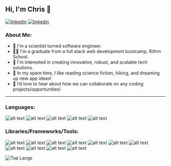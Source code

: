## Hi, I'm Chris 🖖
[![linkedin](https://img.shields.io/badge/LinkedIn-0077B5?style=for-the-badge&logo=linkedin&logoColor=white)](https://www.linkedin.com/in/chris-lim-224637243/)
[![linkedin](https://img.shields.io/badge/Gmail-D14836?style=for-the-badge&logo=gmail&logoColor=white)](mailto:cli3338198@gmail.com)

 

### About Me: 
- 🧬 I'm a scientist turned software engineer.
- 👩‍💻 I'm a graduate from a full stack web development bootcamp, Rithm School.
- 👀 I'm interested in creating innovative, robust, and scalable tech solutions.
- 🚀 In my spare time, I like reading science fiction, hiking, and dreaming up new app ideas! 
- 💞️ I’d love to hear about how we can collaborate on any coding projects/opportunities!
 

* * * 

### Languages: 
![alt text](https://img.shields.io/badge/-JavaScript-F7DF1E?logo=javascript&logoColor=white&style=for-the-badge)
![alt text](https://img.shields.io/badge/-Python-3776AB?logo=python&logoColor=white&style=for-the-badge)
![alt text](https://img.shields.io/badge/-TypeScript-3178C6?logo=typescript&logoColor=white&style=for-the-badge)
![alt text](https://img.shields.io/badge/HTML5-E34F26?style=for-the-badge&logo=html5&logoColor=white)
![alt text](https://img.shields.io/badge/CSS3-1572B6?style=for-the-badge&logo=css3&logoColor=white)

### Libraries/Frameworks/Tools: 
![alt text](https://img.shields.io/badge/-ReactJs-61DAFB?logo=react&logoColor=white&style=for-the-badge)
![alt text](https://img.shields.io/badge/-Node.js-339933?logo=node.js&logoColor=white&style=for-the-badge)
![alt text](https://img.shields.io/badge/-Express-000000?logo=express&logoColor=white&style=for-the-badge)
![alt text](https://img.shields.io/badge/-Flask-000000?logo=flask&logoColor=white&style=for-the-badge)
![alt text](https://img.shields.io/badge/-Jasmine-8A4182?logo=jasmine&logoColor=white&style=for-the-badge)
![alt text](https://img.shields.io/badge/-Jest-C21325?logo=jest&logoColor=white&style=for-the-badge)
![alt text](https://img.shields.io/badge/-PostgreSQL-4169E1?logo=postgresql&logoColor=white&style=for-the-badge)
![alt text](https://img.shields.io/badge/-SQLAlchemy-F40D12?logo=sqlalchemy&logoColor=white&style=for-the-badge)
![alt text](https://img.shields.io/badge/-jQuery-0769AD?logo=jquery&logoColor=white&style=for-the-badge)
![alt text](https://img.shields.io/badge/-Bootstrap-7952B3?logo=bootstrap&logoColor=white&style=for-the-badge)
![alt text](https://img.shields.io/badge/-AWS-232F3E?logo=amazonaws&logoColor=white&style=for-the-badge)

![Top Langs](https://github-readme-stats.vercel.app/api/top-langs/?username=cli3338198&hide=css,scss,html&theme=tokyonight)
